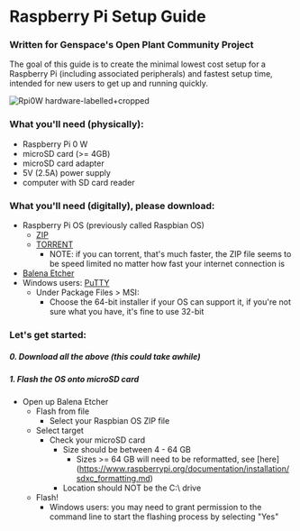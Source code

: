 # Raspberry Pi Setup Guide
### Written for Genspace's Open Plant Community Project

The goal of this guide is to create the minimal lowest cost setup for a Raspberry Pi (including associated peripherals) and fastest setup time, intended for new users to get up and running quickly.  

![Rpi0W hardware-labelled+cropped](https://user-images.githubusercontent.com/12764347/90338534-40102d80-dfb8-11ea-94ee-dae62fd3cc1c.jpg)

### What you'll need (physically):
- Raspberry Pi 0 W
- microSD card (>= 4GB)
- microSD card adapter
- 5V (2.5A) power supply
- computer with SD card reader

### What you'll need (digitally), please download:
- Raspberry Pi OS (previously called Raspbian OS)
  - [ZIP](https://downloads.raspberrypi.org/raspios_full_armhf_latest)
  - [TORRENT](https://downloads.raspberrypi.org/raspios_full_armhf_latest.torrent)
    - NOTE: if you can torrent, that's much faster, the ZIP file seems to be speed limited no matter how fast your internet connection is
- [Balena Etcher](https://www.balena.io/etcher/)
- Windows users: [PuTTY](https://www.chiark.greenend.org.uk/~sgtatham/putty/latest.html)
  - Under Package Files > MSI: 
      - Choose the 64-bit installer if your OS can support it, if you're not sure what you have, it's fine to use 32-bit

### Let's get started:

##### 0. Download all the above (this could take awhile)

##### 1. Flash the OS onto microSD card
- Open up Balena Etcher
  - Flash from file
    - Select your Raspbian OS ZIP file 
  - Select target
    - Check your microSD card
      - Size should be between 4 - 64 GB
        - Sizes >= 64 GB will need to be reformatted, see [here] (https://www.raspberrypi.org/documentation/installation/sdxc_formatting.md)
      - Location should NOT be the C:\ drive
  - Flash!
    - Windows users: you may need to grant permission to the command line to start the flashing process by selecting "Yes"



